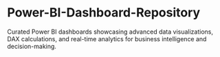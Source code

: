 # Power-BI-Dashboard-Repository
Curated Power BI dashboards showcasing advanced data visualizations, DAX calculations, and real-time analytics for business intelligence and decision-making.
